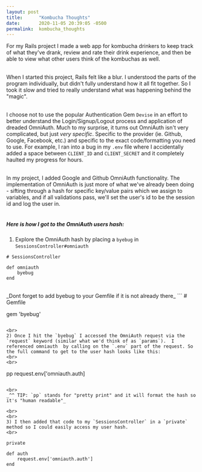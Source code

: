 ```yaml
---
layout: post
title:      "Kombucha Thoughts"
date:       2020-11-05 20:39:05 -0500
permalink:  kombucha_thoughts
---
```



For my Rails project I made a web app for kombucha drinkers to keep track of what they've drank, review and rate their drink experience, and then be able to view what other users think of the kombuchas as well.
<br>
<br>


When I started this project, Rails felt like a blur. I understood the parts of the program individually, but didn't fully understand how it all fit together. So I took it slow and tried to really understand what was happening behind the "magic".  
<br>

I choose not to use the popular Authentication Gem `Devise` in an effort to better understand the Login/Signup/Logout process and application of dreaded OmniAuth.  Much to my surprise, it turns out OmniAuth isn't very complicated, but just _very specific_. Specific to the provider (ie. Github, Google, Facebook, etc.) and specific to the exact code/formatting you need to use. For example, I ran into a bug in my `.env` file where I accidentally added a space between `CLIENT_ID` and `CLIENT_SECRET` and it completely haulted my progress for hours. 
<br>
<br>

In my project, I added Google and Github OmniAuth functionality. The implementation of OmniAuth is just more of what we've already been doing - sifting through a hash for specific key/value pairs which we assign to variables, and if all validations pass, we'll set the user's id to be the session id and log the user in. 
<br>
<br>

##### Here is how I got to the OmniAuth users hash:

1)  Explore the OmniAuth hash by placing a `byebug` in `SessionsController#omniauth`

```
# SessionsController 

def omniauth
    byebug
end 
```
<br>
_Dont forget to add byebug to your Gemfile if it is not already there_
```
# Gemfile 

gem 'byebug'

```

<br>
2) Once I hit the `byebug` I accessed the OmniAuth request via the `request` keyword (similar what we'd think of as `params`).  I referenced omniauth  by calling on the `.env` part of the request. So the full command to get to the user hash looks like this:
<br>
<br>

```
pp request.env['omniauth.auth]

```

<br>
_^^ TIP: `pp` stands for "pretty print" and it will format the hash so it's "human readable"_

<br>
<br>
3) I then added that code to my `SessionsController` in a `private` method so I could easily access my user hash. 
<br>

```
    private 

    def auth
        request.env['omniauth.auth']
    end
```




